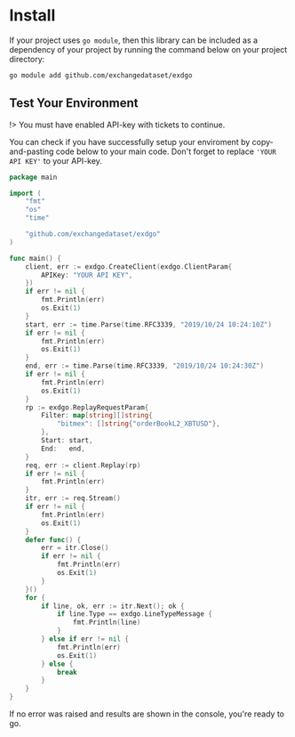 # Install

If your project uses `go module`, then this library can be included as a dependency of your project by running the command below on your project directory:

```sh
go module add github.com/exchangedataset/exdgo
```

## Test Your Environment

!> You must have enabled API-key with tickets to continue.

You can check if you have successfully setup your enviroment by copy-and-pasting code below to your main code.
Don't forget to replace `'YOUR API KEY'` to your API-key.

```go
package main

import (
	"fmt"
	"os"
	"time"

	"github.com/exchangedataset/exdgo"
)

func main() {
	client, err := exdgo.CreateClient(exdgo.ClientParam{
		APIKey: "YOUR API KEY",
	})
	if err != nil {
		fmt.Println(err)
		os.Exit(1)
	}
	start, err := time.Parse(time.RFC3339, "2019/10/24 10:24:10Z")
	if err != nil {
		fmt.Println(err)
		os.Exit(1)
	}
	end, err := time.Parse(time.RFC3339, "2019/10/24 10:24:30Z")
	if err != nil {
		fmt.Println(err)
		os.Exit(1)
	}
	rp := exdgo.ReplayRequestParam{
		Filter: map[string][]string{
			"bitmex": []string{"orderBookL2_XBTUSD"},
		},
		Start: start,
		End:   end,
	}
	req, err := client.Replay(rp)
	if err != nil {
		fmt.Println(err)
	}
	itr, err := req.Stream()
	if err != nil {
		fmt.Println(err)
		os.Exit(1)
	}
	defer func() {
		err = itr.Close()
		if err != nil {
			fmt.Println(err)
			os.Exit(1)
		}
	}()
	for {
		if line, ok, err := itr.Next(); ok {
			if line.Type == exdgo.LineTypeMessage {
				fmt.Println(line)
			}
		} else if err != nil {
			fmt.Println(err)
			os.Exit(1)
		} else {
			break
		}
	}
}
```

If no error was raised and results are shown in the console, you're ready to go.
